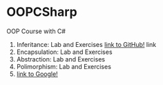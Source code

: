 # OOPCSharp
OOP Course with C#

1. Inferitance: Lab and Exercises [link to GitHub!](https://github.com/kaloyanTry/OOP2021/tree/main/Inheritance) link
2. Encapsulation: Lab and Exercises
3. Abstraction: Lab and Exercises
4. Polimorphism: Lab and Exercises
5. [link to Google!](http://google.com)
